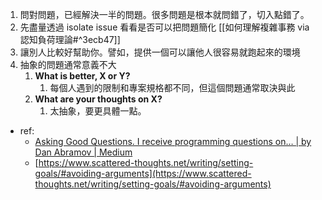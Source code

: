 1. 問對問題，已經解決一半的問題。很多問題是根本就問錯了，切入點錯了。
2. 先盡量透過 isolate issue 看看是否可以把問題簡化 [[如何理解複雜事務 via 認知負荷理論#^3ecb47]]
3. 讓別人比較好幫助你。譬如，提供一個可以讓他人很容易就跑起來的環境
4. 抽象的問題通常意義不大
    1. **What is better, X or Y?**
        1. 每個人遇到的限制和專案規格都不同，但這個問題通常取決與此
    2. **What are your thoughts on X?**
        1. 太抽象，要更具體一點。

- ref:
	- [Asking Good Questions. I receive programming questions on… | by Dan Abramov | Medium](https://medium.com/@dan_abramov/asking-good-questions-421f08ee7e5c)
	- [https://www.scattered-thoughts.net/writing/setting-goals/#avoiding-arguments](https://www.scattered-thoughts.net/writing/setting-goals/#avoiding-arguments)